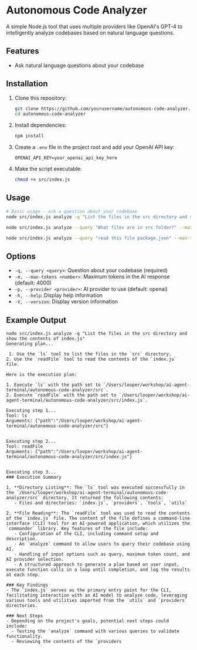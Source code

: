 # Autonomous Code Analyzer

A simple Node.js tool that uses multiple providers like OpenAI's GPT-4 to intelligently analyze codebases based on natural language questions.

## Features

- Ask natural language questions about your codebase

## Installation

1. Clone this repository:
   ```bash
   git clone https://github.com/yourusername/autonomous-code-analyzer.git
   cd autonomous-code-analyzer
   ```

2. Install dependencies:
   ```bash
   npm install
   ```

3. Create a `.env` file in the project root and add your OpenAI API key:
   ```
   OPENAI_API_KEY=your_openai_api_key_here
   ```

4. Make the script executable:
   ```bash
   chmod +x src/index.js
   ```

## Usage

```bash
# Basic usage - ask a question about your codebase
node src/index.js analyze -q "List the files in the src directory and show the contents of index.js"

node src/index.js analyze --query "What files are in src folder?" --max-tokens 2000 --provider openai

node src/index.js analyze --query "read this file package.json" --max-tokens 2000
```

## Options
- `-q, --query <query>`: Question about your codebase (required)
- `-m, --max-tokens <number>`: Maximum tokens in the AI response (default: 4000)
- `-p, --provider <provider>`: AI provider to use (default: openai)
- `-h, --help`: Display help information
- `-V, --version`: Display version information

## Example Output

```
node src/index.js analyze -q "List the files in the src directory and show the contents of index.js"
Generating plan...

 1. Use the `ls` tool to list the files in the `src` directory.
2. Use the `readFile` tool to read the contents of the `index.js` file. 

Here is the execution plan:

1. Execute `ls` with the path set to `/Users/looper/workshop/ai-agent-terminal/autonomous-code-analyzer/src`.
2. Execute `readFile` with the path set to `/Users/looper/workshop/ai-agent-terminal/autonomous-code-analyzer/src/index.js`.

Executing step 1...
Tool: ls
Arguments: {"path":"/Users/looper/workshop/ai-agent-terminal/autonomous-code-analyzer/src"}


Executing step 2...
Tool: readFile
Arguments: {"path":"/Users/looper/workshop/ai-agent-terminal/autonomous-code-analyzer/src/index.js"}


Executing step 3...
### Execution Summary

1. **Directory Listing**: The `ls` tool was executed successfully in the `/Users/looper/workshop/ai-agent-terminal/autonomous-code-analyzer/src` directory. It returned the following contents:
   - Files and directories: `index.js`, `providers`, `tools`, `utils`

2. **File Reading**: The `readFile` tool was used to read the contents of the `index.js` file. The content of the file defines a command-line interface (CLI) tool for an AI-powered application, which utilizes the `commander` library. Key features of the file include:
   - Configuration of the CLI, including command setup and description.
   - An `analyze` command to allow users to query their codebase using AI.
   - Handling of input options such as query, maximum token count, and AI provider selection.
   - A structured approach to generate a plan based on user input, execute function calls in a loop until completion, and log the results at each step.

### Key Findings
- The `index.js` serves as the primary entry point for the CLI, facilitating interaction with an AI model to analyze code, leveraging various tools and utilities imported from the `utils` and `providers` directories.

### Next Steps
- Depending on the project's goals, potential next steps could include:
  - Testing the `analyze` command with various queries to validate functionality.
  - Reviewing the contents of the `providers
